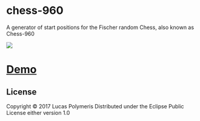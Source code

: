 # chess-960

A generator of start positions for the Fischer random Chess, also known as
Chess-960

![](https://github.com/Average-user/Chess-960-generator/blob/master/resources/public/img/demo.png?raw=true)
# [Demo](https://average-user.github.io/Chess-960-generator/)

## License

Copyright © 2017 Lucas Polymeris
Distributed under the Eclipse Public License either version 1.0
